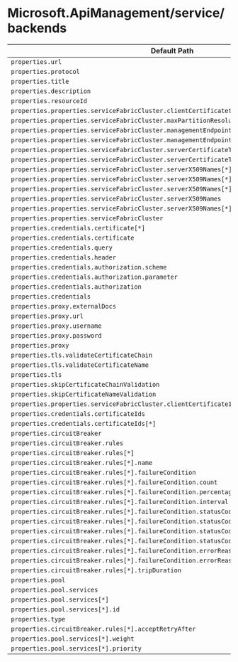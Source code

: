 # Microsoft.ApiManagement/service/backends

| Default Path | Alias |
|---|---|
| `properties.url` | `Microsoft.ApiManagement/service/backends/url` |
| `properties.protocol` | `Microsoft.ApiManagement/service/backends/protocol` |
| `properties.title` | `Microsoft.ApiManagement/service/backends/title` |
| `properties.description` | `Microsoft.ApiManagement/service/backends/description` |
| `properties.resourceId` | `Microsoft.ApiManagement/service/backends/resourceId` |
| `properties.properties.serviceFabricCluster.clientCertificatethumbprint` | `Microsoft.ApiManagement/service/backends/serviceFabricCluster.clientCertificatethumbprint` |
| `properties.properties.serviceFabricCluster.maxPartitionResolutionRetries` | `Microsoft.ApiManagement/service/backends/serviceFabricCluster.maxPartitionResolutionRetries` |
| `properties.properties.serviceFabricCluster.managementEndpoints[*]` | `Microsoft.ApiManagement/service/backends/serviceFabricCluster.managementEndpoints[*]` |
| `properties.properties.serviceFabricCluster.managementEndpoints` | `Microsoft.ApiManagement/service/backends/serviceFabricCluster.managementEndpoints` |
| `properties.properties.serviceFabricCluster.serverCertificateThumbprints[*]` | `Microsoft.ApiManagement/service/backends/serviceFabricCluster.serverCertificateThumbprints[*]` |
| `properties.properties.serviceFabricCluster.serverCertificateThumbprints` | `Microsoft.ApiManagement/service/backends/serviceFabricCluster.serverCertificateThumbprints` |
| `properties.properties.serviceFabricCluster.serverX509Names[*].name` | `Microsoft.ApiManagement/service/backends/serviceFabricCluster.serverX509Names[*].name` |
| `properties.properties.serviceFabricCluster.serverX509Names[*].issuerCertificateThumbprint` | `Microsoft.ApiManagement/service/backends/serviceFabricCluster.serverX509Names[*].issuerCertificateThumbprint` |
| `properties.properties.serviceFabricCluster.serverX509Names[*]` | `Microsoft.ApiManagement/service/backends/serviceFabricCluster.serverX509Names[*]` |
| `properties.properties.serviceFabricCluster.serverX509Names` | `Microsoft.ApiManagement/service/backends/serviceFabricCluster.serverX509Names` |
| `properties.properties.serviceFabricCluster.serverX509Names[*].externalDocs` | `Microsoft.ApiManagement/service/backends/serviceFabricCluster.serverX509Names[*].externalDocs` |
| `properties.properties.serviceFabricCluster` | `Microsoft.ApiManagement/service/backends/serviceFabricCluster` |
| `properties.credentials.certificate[*]` | `Microsoft.ApiManagement/service/backends/credentials.certificate[*]` |
| `properties.credentials.certificate` | `Microsoft.ApiManagement/service/backends/credentials.certificate` |
| `properties.credentials.query` | `Microsoft.ApiManagement/service/backends/credentials.query` |
| `properties.credentials.header` | `Microsoft.ApiManagement/service/backends/credentials.header` |
| `properties.credentials.authorization.scheme` | `Microsoft.ApiManagement/service/backends/credentials.authorization.scheme` |
| `properties.credentials.authorization.parameter` | `Microsoft.ApiManagement/service/backends/credentials.authorization.parameter` |
| `properties.credentials.authorization` | `Microsoft.ApiManagement/service/backends/credentials.authorization` |
| `properties.credentials` | `Microsoft.ApiManagement/service/backends/credentials` |
| `properties.proxy.externalDocs` | `Microsoft.ApiManagement/service/backends/proxy.externalDocs` |
| `properties.proxy.url` | `Microsoft.ApiManagement/service/backends/proxy.url` |
| `properties.proxy.username` | `Microsoft.ApiManagement/service/backends/proxy.username` |
| `properties.proxy.password` | `Microsoft.ApiManagement/service/backends/proxy.password` |
| `properties.proxy` | `Microsoft.ApiManagement/service/backends/proxy` |
| `properties.tls.validateCertificateChain` | `Microsoft.ApiManagement/service/backends/tls.validateCertificateChain` |
| `properties.tls.validateCertificateName` | `Microsoft.ApiManagement/service/backends/tls.validateCertificateName` |
| `properties.tls` | `Microsoft.ApiManagement/service/backends/tls` |
| `properties.skipCertificateChainValidation` | `Microsoft.ApiManagement/service/backends/skipCertificateChainValidation` |
| `properties.skipCertificateNameValidation` | `Microsoft.ApiManagement/service/backends/skipCertificateNameValidation` |
| `properties.properties.serviceFabricCluster.clientCertificateId` | `Microsoft.ApiManagement/service/backends/serviceFabricCluster.clientCertificateId` |
| `properties.credentials.certificateIds` | `Microsoft.ApiManagement/service/backends/credentials.certificateIds` |
| `properties.credentials.certificateIds[*]` | `Microsoft.ApiManagement/service/backends/credentials.certificateIds[*]` |
| `properties.circuitBreaker` | `Microsoft.ApiManagement/service/backends/circuitBreaker` |
| `properties.circuitBreaker.rules` | `Microsoft.ApiManagement/service/backends/circuitBreaker.rules` |
| `properties.circuitBreaker.rules[*]` | `Microsoft.ApiManagement/service/backends/circuitBreaker.rules[*]` |
| `properties.circuitBreaker.rules[*].name` | `Microsoft.ApiManagement/service/backends/circuitBreaker.rules[*].name` |
| `properties.circuitBreaker.rules[*].failureCondition` | `Microsoft.ApiManagement/service/backends/circuitBreaker.rules[*].failureCondition` |
| `properties.circuitBreaker.rules[*].failureCondition.count` | `Microsoft.ApiManagement/service/backends/circuitBreaker.rules[*].failureCondition.count` |
| `properties.circuitBreaker.rules[*].failureCondition.percentage` | `Microsoft.ApiManagement/service/backends/circuitBreaker.rules[*].failureCondition.percentage` |
| `properties.circuitBreaker.rules[*].failureCondition.interval` | `Microsoft.ApiManagement/service/backends/circuitBreaker.rules[*].failureCondition.interval` |
| `properties.circuitBreaker.rules[*].failureCondition.statusCodeRanges` | `Microsoft.ApiManagement/service/backends/circuitBreaker.rules[*].failureCondition.statusCodeRanges` |
| `properties.circuitBreaker.rules[*].failureCondition.statusCodeRanges[*]` | `Microsoft.ApiManagement/service/backends/circuitBreaker.rules[*].failureCondition.statusCodeRanges[*]` |
| `properties.circuitBreaker.rules[*].failureCondition.statusCodeRanges[*].min` | `Microsoft.ApiManagement/service/backends/circuitBreaker.rules[*].failureCondition.statusCodeRanges[*].min` |
| `properties.circuitBreaker.rules[*].failureCondition.statusCodeRanges[*].max` | `Microsoft.ApiManagement/service/backends/circuitBreaker.rules[*].failureCondition.statusCodeRanges[*].max` |
| `properties.circuitBreaker.rules[*].failureCondition.errorReasons` | `Microsoft.ApiManagement/service/backends/circuitBreaker.rules[*].failureCondition.errorReasons` |
| `properties.circuitBreaker.rules[*].failureCondition.errorReasons[*]` | `Microsoft.ApiManagement/service/backends/circuitBreaker.rules[*].failureCondition.errorReasons[*]` |
| `properties.circuitBreaker.rules[*].tripDuration` | `Microsoft.ApiManagement/service/backends/circuitBreaker.rules[*].tripDuration` |
| `properties.pool` | `Microsoft.ApiManagement/service/backends/pool` |
| `properties.pool.services` | `Microsoft.ApiManagement/service/backends/pool.services` |
| `properties.pool.services[*]` | `Microsoft.ApiManagement/service/backends/pool.services[*]` |
| `properties.pool.services[*].id` | `Microsoft.ApiManagement/service/backends/pool.services[*].id` |
| `properties.type` | `Microsoft.ApiManagement/service/backends/type` |
| `properties.circuitBreaker.rules[*].acceptRetryAfter` | `Microsoft.ApiManagement/service/backends/circuitBreaker.rules[*].acceptRetryAfter` |
| `properties.pool.services[*].weight` | `Microsoft.ApiManagement/service/backends/pool.services[*].weight` |
| `properties.pool.services[*].priority` | `Microsoft.ApiManagement/service/backends/pool.services[*].priority` |

